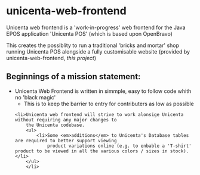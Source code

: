 unicenta-web-frontend
=====================
Unicenta web frontend is a 'work-in-progress' web frontend for the Java EPOS application 
'Unicenta POS' (which is based upon OpenBravo)

This creates the possiblity to run a traditional 'bricks and mortar' shop running Unicenta POS 
alongside a fully customisable website (provided by unicenta-web-frontend, <em>this project</em>)

Beginnings of a mission statement:
----------------------------------

<ul>
	<li>Unicenta Web Frontend is written in simmple, easy to follow code whith no 'black magic'
		<ul>
			<li>This is to keep the barrier to entry for contributers as low as possible</li>
		</ul>
			</li>
			
	<li>Unicenta web frontend will strive to work alonsige Unicenta without requiring any major changes to 
		the Unicenta codebase.
		<ul>
			<li>Some <em>additions</em> to Unicenta's Database tables are required to better support viewing 
				product variations online (e.g. to enbable a 'T-shirt' product to be viewed in all the various colors / sizes in stock). </li>
		</ul>
		</li> 
</ul> 
